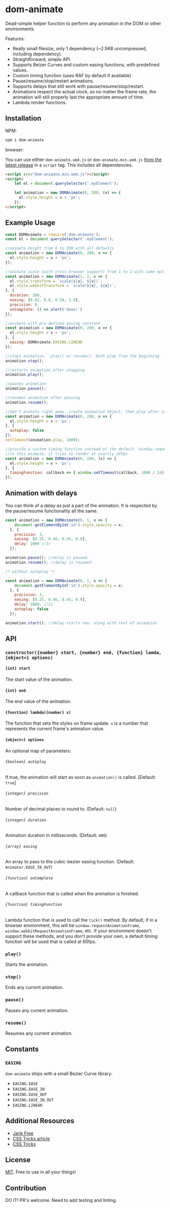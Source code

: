 # dom-animate
Dead-simple helper function to perform any animation in the DOM or other environments.

Features:

- Really small filesize, only 1 dependency (~2.5KB uncompressed, including dependency). 
- Straightforward, simple API. 
- Supports Beizer Curves and custom easing functions, with predefined values. 
- Custom timing function (uses RAF by default if available) 
- Pause/resume/stop/restart animations.
- Supports delays that still work with pause/resume/stop/restart.
- Animations respect the actual clock, so no matter the frame rate, the animation will still properly last the appropriate amount of time.
- Lambda render functions.

## Installation

NPM:

```bash
npm i dom-animate
```

browser:

You can use either `dom-animate.umd.js` or `dom-animate.min.umd.js` 
[from the latest release](https://github.com/mhweiner/dom-animate/releases) in a `script` tag.
This includes all dependencies.

```html
<script src="dom-animate.min.umd.js"></script>
<script>
    let el = document.querySelector('.myElement');

    let animation = new DOMAnimate(0, 200, (x) => {
      el.style.height = x + 'px';
    });
</script>
```

## Example Usage

```javascript
const DOMAnimate = require('dom-animate');
const el = document.querySelector('.myElement');

//animate height from 0 to 200 with all defaults
const animation = new DOMAnimate(0, 200, x => {
  el.style.height = x + 'px';
});

//animate scale (with cross-browser support) from 1 to 2 with some options
const animation = new DOMAnimate(1, 2, x => {
  el.style.transform = `scale(${x}, ${x})`;
  el.style.webkitTransform = `scale(${x}, ${x})`;
}, {
  duration: 200,
  easing: [0.42, 0.0, 0.58, 1.0],
  precision: 0,
  onComplete: () => alert('done!')
});

//animate with pre-defined easing constant
const animation = new DOMAnimate(0, 200, x => {
  el.style.height = x + 'px';
}, {
  easing: DOMAnimate.EASING.LINEAR
});

//stops animation. `play() or resume()` both play from the beginning.
animation.stop();

//restarts animation after stopping
animation.play();

//pauses animation
animation.pause();

//resumes animation after pausing
animation.resume();

//don't animate right away. create animation object, then play after 1s
const animation = new DOMAnimate(0, 200, x => {
  el.style.height = x + 'px';
}, {
  autoplay: false
});
setTimeout(animation.play, 1000);

//provide a custom timing function instead of the default `window.requestAnimationFrame`
//in this example, it tries to render at exactly 24fps
const animation = new DOMAnimate(0, 200, (x) => {
  el.style.height = x + 'px';
}, {
  timingFunction: callback => { window.setTimeout(callback, 1000 / 24); }
});
```

## Animation with delays

You can think of a delay as just a part of the animation. It is respected by the pause/resume functionality all the same.

```javascript
const animation = new DOMAnimate(0, 1, x => {
    document.getElementById('id').style.opacity = x;
  }, {
    precision: 3,
    easing: [0.25, 0.46, 0.45, 0.9],
    delay: 1000 //1s
  });

animation.pause(); //delay is paused.
animation.resume(); //delay is resumed

/* without autoplay */

const animation = new DOMAnimate(0, 1, x => {
    document.getElementById('id').style.opacity = x;
  }, {
    precision: 3,
    easing: [0.25, 0.46, 0.45, 0.9],
    delay: 1000, //1s
    autoplay: false
  });

animation.start(); //delay starts now, along with rest of animation
```

## API

### `constructor({number} start, {number} end, {function} lamda, {object=} options)`

#### `{int} start`

The start value of the animation.

#### `{int} end`

The end value of the animation.

#### `{function} lambda({number} x)`

The function that sets the styles on frame update. `x` is a number that 
represents the current frame's animation value.

#### `{object=} options`

An optional map of parameters:

###### `{boolean} autoplay`

If true, the animation will start as soon as `animation()` is called. [Default: `true`]

###### `{integer} precision`

Number of decimal places to round to. (Default: `null`)

###### `{integer} duration`

Animation duration in milliseconds. (Default: `400`)

###### `{array} easing`

An array to pass to the cubic-bezier easing function. (Default: `Animator.EASE_IN_OUT`)

###### `{function} onComplete`

A callback function that is called when the animation is finished.

###### `{function} timingFunction`

Lambda function that is used to call the `tick()` method. By default, if in a browser
environment, this will be `window.requestAnimationFrame`, `window.webkitRequestAnimationFrame`,
etc. If your environment doesn't support these methods, and you don't provide your own,
a default timing function will be used that is called at 60fps.

### `play()`

Starts the animation.

### `stop()`

Ends any current animation.

### `pause()`

Pauses any current animation.

### `resume()`

Resumes any current animation.

## Constants

### `EASING`

`dom-animate` ships with a small Bezier Curve library:

- `EASING.EASE`
- `EASING.EASE_IN`
- `EASING.EASE_OUT`
- `EASING.EASE_IN_OUT`
- `EASING.LINEAR`

## Additional Resources

- [Jank Free](http://jankfree.org/)
- [CSS Tricks article](https://css-tricks.com/tale-of-animation-performance/)
- [CSS Tricks](https://css-tricks.com)

## License

[MIT](https://github.com/mhweiner/dom-animate/blob/master/LICENSE). Free to use in all your things!

## Contribution

DO IT! PR's welcome. Need to add testing and linting.
